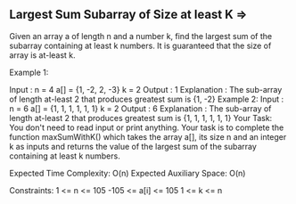 Largest Sum Subarray of Size at least K  =>
----------------------------------------


Given an array a of length n and a number k, find the largest sum of the subarray containing at least k numbers. It is guaranteed that the size of array is at-least k.

Example 1:

Input : 
n = 4
a[] = {1, -2, 2, -3}
k = 2
Output : 
1
Explanation :
The sub-array of length at-least 2
that produces greatest sum is {1, -2}
Example 2:
Input :
n = 6 
a[] = {1, 1, 1, 1, 1, 1}
k = 2
Output : 
6
Explanation :
The sub-array of length at-least 2
that produces greatest sum is {1, 1, 1, 1, 1, 1}
Your Task:  
You don't need to read input or print anything. Your task is to complete the function maxSumWithK() which takes the array a[], its size n and an integer k as inputs and returns the value of the largest sum of the subarray containing at least k numbers.

Expected Time Complexity: O(n)
Expected Auxiliary Space: O(n)

Constraints:
1 <= n <= 105
-105 <= a[i] <= 105
1 <= k <= n
